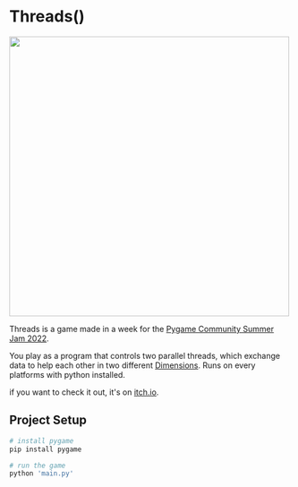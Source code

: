 # Threads() 

<img width="500" src="https://user-images.githubusercontent.com/94376641/198979406-6a9d8a4c-7556-4a32-b6da-9e2d37e1b85a.png">

Threads is a game made in a week for the [Pygame Community Summer Jam 2022](https://itch.io/jam/pygame-community-summer-jam-2022).

You play as a program that controls two parallel threads, which exchange data to help each other in two different [Dimensions](https://itch.io/jam/pygame-community-summer-jam-2022).
Runs on every platforms with python installed.

if you want to check it out, it's on [itch.io](https://capostudios.itch.io/threads).

## Project Setup

``` bash
# install pygame
pip install pygame

# run the game
python 'main.py'
```
